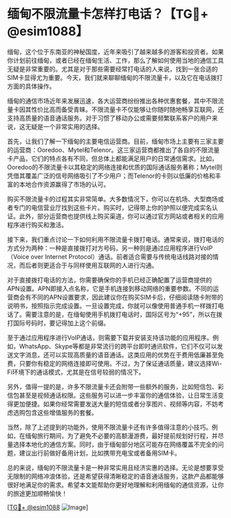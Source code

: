 # 缅甸不限流量卡怎样打电话？【TG💪+ @esim1088】

缅甸，这个位于东南亚的神秘国度，近年来吸引了越来越多的游客和投资者。如果你计划前往缅甸，或者已经在缅甸生活、工作，那么了解如何使用当地的通信工具无疑是非常重要的。尤其是对于那些需要经常打电话的人来说，找到一张合适的SIM卡显得尤为重要。今天，我们就来聊聊缅甸的不限流量卡，以及它在电话拨打方面的具体操作。

缅甸的通信市场近年来发展迅速，各大运营商纷纷推出各种优惠套餐，其中不限流量卡因其性价比高而备受青睐。不限流量卡不仅能够让你随时随地畅享互联网，还支持高质量的语音通话服务。对于习惯了移动办公或需要频繁联系客户的用户来说，这无疑是一个非常实用的选择。

首先，让我们了解一下缅甸的主要电信运营商。目前，缅甸市场上主要有三家主要的运营商：Ooredoo、Mytel和Telenor。这三家运营商都推出了各自的不限流量卡产品，它们的特点各有不同，但总体上都能满足用户的日常通信需求。比如，Ooredoo的不限流量卡以其稳定的网络连接和优质的国际通话服务著称；Mytel则凭借其覆盖广泛的信号网络吸引了不少用户；而Telenor的卡则以低廉的价格和丰富的本地合作资源赢得了市场的认可。

购买不限流量卡的过程其实非常简单。大多数情况下，你可以在机场、大型商场或者专门的电信营业厅找到这些卡片。购买时，记得带上你的护照以便完成实名认证。此外，部分运营商也提供线上购买渠道，你可以通过官方网站或者相关的应用程序进行购买和激活。

接下来，我们重点讨论一下如何利用不限流量卡拨打电话。通常来说，拨打电话的方式分为两种：一种是直接拨打对方号码，另一种则是通过应用程序进行VoIP（Voice over Internet Protocol）通话。前者适合需要与传统电话线路对接的情况，而后者则更适合于与同样使用互联网的人进行沟通。

对于直接拨打电话的方法，你需要确保你的手机已经正确配置了运营商提供的APN设置。APN即接入点名称，它是手机连接到移动网络的重要参数。不同的运营商会有不同的APN设置要求，因此建议你在购买SIM卡后，仔细阅读随卡附带的说明书，按照指示完成设置。一旦设置完成，你就可以像使用普通手机一样拨打电话了。需要注意的是，在缅甸使用手机拨打电话时，国际区号为“+95”，所以在拨打国际号码时，要记得加上这个前缀。

至于通过应用程序进行VoIP通话，则需要下载并安装支持该功能的应用程序。例如，WhatsApp、Skype等都是非常流行的跨平台即时通讯软件，它们不仅可以发送文字消息，还可以实现高质量的语音通话。这类应用的优势在于费用低廉甚至免费，只要你有稳定的网络连接即可使用。不过，为了保证通话质量，建议选择Wi-Fi环境下的通话模式，尤其是在信号较弱的情况下。

另外，值得一提的是，许多不限流量卡还会附带一些额外的服务，比如短信包、彩信包甚至是视频通话权限。这些服务可以进一步丰富你的通信体验，让日常生活变得更加便捷。如果你经常需要发送大量的短信或者分享图片、视频等内容，不妨考虑选购包含这些增值服务的套餐。

当然，除了上述提到的功能外，使用不限流量卡还有许多值得注意的小技巧。例如，在缅甸旅行期间，为了避免不必要的高额漫游费，最好提前规划好行程，并尽量选择本地化的通信方案。同时，由于缅甸部分地区可能存在网络覆盖不完全的问题，建议出行前做好备用计划，比如携带充电宝或者备用SIM卡。

总的来说，缅甸的不限流量卡是一种非常实用且经济实惠的选择。无论是想要享受无限制的网络冲浪体验，还是希望获得清晰稳定的语音通话服务，这款产品都能够很好地满足你的需求。希望本文能帮助你更好地理解和利用缅甸的通信资源，让你的旅途更加顺畅愉快！

[[TG💪+ @esim1088](https://t.me/s/esim1088) ![Image](https://i.postimg.cc/4NQfJmqS/Snipaste-2025-05-13-00-14-12.png)]